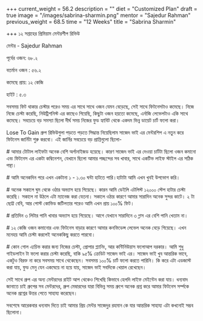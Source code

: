 +++
current_weight = 56.2
description = ""
diet = "Customized Plan"
draft = true
image = "/images/sabrina-sharmin.png"
mentor = "Sajedur Rahman"
previous_weight = 68.5
time = "12 Weeks"
title = "Sabrina Sharmin"

+++
১২ সপ্তাহের প্রিমিয়াম মেন্টরশীপ রিভিউ

মেন্টর - Sajedur Rahman

পূর্বের ওজন: ৬৮.২

বতর্মান ওজন : ৫৬.২

কমেছে প্রায়: ১২ কেজি

হাইট : ৫.৩

সবসময় ফিট থাকার চেস্টার পরেও সময় এর সাথে সাথে ওজন যেমন বেড়েছে, সেই সাথে ফিটনেসটাও কমেছে। নিজে নিজে চেস্টা করেছি, নিউট্রিশনিস্ট এর কাছেও গিয়েছি, কিছুটা ওজন হয়তো কমেছে, এর্নাজি লেভেলটাও একি সাথে কমেছে। সবচেয়ে বড় সমস্যা ছিলো দীর্ঘ সময় নিজের ফুড হ্যাবিট থেকে একদম ভিন্ন ডায়েট চার্ট ফলো করা।

Lose To Gain গ্রুপ রিভিউগুলা পড়তে পড়তে সিদ্ধান্ত নিয়েছিলাম সাজেদ ভাই এর মেন্টরশিপ এ নতুন করে ফিটনেস জার্নিটা শুরু করবো। এই জার্নির সবচেয়ে বড় প্রাপ্তিগুলো ছিলো-

\# আমার টোটাল লাইফটা অনেক বেশি অর্গানাইজড হয়েছে। কারণ সাজেদ ভাই এর দেওয়া চার্টটা ছিলো ওজন কমানো এবং ফিটনেস এর একটা কম্বিনেশন, যেখানে ছিলো আমার পচ্ছন্দের সব খাবার, সাথে একটিভ লাইফ স্টাইল এর সঠিক পন্থা।

\# আমি অনেকদিন পরে এখন একটানা ১ - ১.৩০ ঘন্টা হাটতে পারি।হাটাটা আমি এখন খুবই উপভোগ করি।

\# অনেক সকালে ঘুম থেকে ওঠার অভ্যাস হয়ে গিয়েছে। কারন আমি ডেইলি এটলিস্ট ১২০০০ স্টেপ হাটার চেস্টা করেছি। সকালে না উঠলে এটা ম্যানেজ করা যেতনা। সকালে ওঠার কারণে আমার সারাদিন অনেক সুন্দর কাটে। ২ টা ছোট্ট বেবি, আর পোস্ট কোভিড জটিলতার পরেও আমি এখন প্রায় ১০০% ফিট।

\# প্রতিদিন ৩ লিটার পানি খাবার অভ্যাস হয়ে গিয়েছে। আগে যেখানে সারাদিনে ৩ গ্লাস এর বেশি পানি খেতাম না।

\# ১২ কেজি ওজন কমানোর এবং ফিটনেস বাড়ার কারণে আমার কনফিডেন্স লেভেল অনেক বেড়ে গিয়েছে। এখন মনেহয় আমি চেস্টা করলেই অনেককিছু করতে পারবো।

\# কোন গোল এ্যচিভ করার জন্য নিজের চেস্টা, প্রোপার প্ল্যানিং, আর কন্টিনিউয়াস ফলোআপ দরকার। আমি শুধু গাইডলাইন টা ফলো করার চেস্টা করেছি, বাকি ৯৫% ক্রেডিট সাজেদ ভাই এর। সাজেদ ভাই খুব আন্তরিক ভাবে, একটুও বিরক্ত না করে সবসময় সাথে থেকেছেন। সবসময় ১০০% চার্ট ফলো করতে পারিনি। কি করে এটা এডজাস্ট করা যায়, ফুড মেনু যেন একঘেয়ে না হয়ে যায়, সাজেদ ভাই সবদিকে খেয়াল রেখেছেন।

সেই সাথে গ্রুপ এর অন্য মেন্টরদের রাইট আপ থেকেও শিখেছি কিভাবে হেলদি লাইফ মেইন্টেন করা যায়। ধন্যবাদ জানাতে চাই গ্রুপের সব মেন্টরদের, গ্রুপ মেম্বারদের যারা বিভিন্ন সময় গ্রুপে অনেক প্রশ্ন করে আমার ফিটনেস সর্ম্পকে অনেক প্রশ্নের উত্তর পেতে সাহায্য করেছেন।

সবশেষে আরেকবার ধন্যবাদ দিতে চাই আমার প্রিয় মেন্টর সাজেদুর রহমান কে যার আন্তরিক সাহায্য এটা কখনোই সম্ভব ছিলোনা।